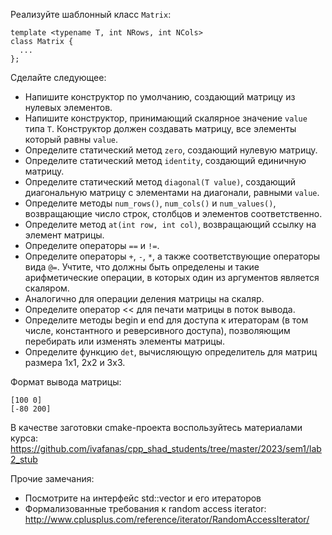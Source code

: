 Реализуйте шаблонный класс `Matrix`:

```
template <typename T, int NRows, int NCols>
class Matrix {
  ...
};
```

Сделайте следующее:

* Напишите конструктор по умолчанию, создающий матрицу из нулевых элементов.
* Напишите конструктор, принимающий скалярное значение `value` типа `T`. Конструктор должен создавать матрицу, все элементы который равны `value`.
* Определите статический метод `zero`, создающий нулевую матрицу.
* Определите статический метод `identity`, создающий единичную матрицу.
* Определите статический метод `diagonal(T value)`, создающий диагональную матрицу с элементами на диагонали, равными `value`.
* Определите методы `num_rows()`, `num_cols()` и `num_values()`, возвращающие число строк, столбцов и элементов соответственно.
* Определите метод `at(int row, int col)`, возвращающий ссылку на элемент матрицы.
* Определите операторы `==` и `!=`. 
* Определите операторы `+`, `-`, `*`, а также соответствующие операторы вида `@=`. Учтите, что должны быть определены и такие арифметические операции, в которых один из аргументов является скаляром.
* Аналогично для операции деления матрицы на скаляр.
* Определите оператор << для печати матрицы в поток вывода.
* Определите методы begin и end для доступа к итераторам (в том числе, константного и реверсивного доступа), позволяющим перебирать или изменять элементы матрицы.
* Определите функцию `det`, вычисляющую определитель для матриц размера 1х1, 2х2 и 3х3.

Формат вывода матрицы:

```
[100 0]
[-80 200]
```

В качестве заготовки cmake-проекта воспользуйтесь материалами курса:
https://github.com/ivafanas/cpp_shad_students/tree/master/2023/sem1/lab2_stub

Прочие замечания:

* Посмотрите на интерфейс std::vector и его итераторов
* Формализованные требования к random access iterator:
http://www.cplusplus.com/reference/iterator/RandomAccessIterator/

